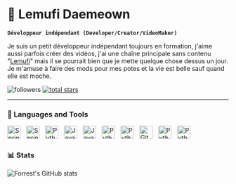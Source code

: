 # 🌴 Lemufi Daemeown

**`Développeur indépendant (Developer/Creator/VideoMaker)`**

Je suis un petit développeur indépendant toujours en formation, j'aime aussi parfois créer des vidéos, j'ai une chaîne principale sans contenu "[Lemufi][youtube]" mais il se pourrait bien que je mette quelque chose dessus un jour. Je m'amuse à faire des mods pour mes potes et la vie est belle sauf quand elle est moche.

   <p align="left">
         <img alt="followers" title="Follow me on Github" src="https://custom-icon-badges.demolab.com/github/followers/Lemufi?color=236ad3&labelColor=1155ba&style=for-the-badge&logo=person-add&label=Follow&logoColor=white"/></a>
      <a href="https://github.com/Lemufi?tab=repositories&sort=stargazers">
         <img alt="total stars" title="Total stars on GitHub" src="https://custom-icon-badges.demolab.com/github/stars/Lemufi?color=55960c&style=for-the-badge&labelColor=488207&logo=star"/></a>
   </p>

---

### 🧰 Languages and Tools

<img align="left" alt="Spring" width="30px" style="padding-right:10px;" src="https://cdn.jsdelivr.net/gh/devicons/devicon/icons/csharp/csharp-original.svg" />
<img align="left" alt="Spring" width="30px" style="padding-right:10px;" src="https://cdn.jsdelivr.net/gh/devicons/devicon/icons/dot-net/dot-net-original.svg" />
<img align="left" alt="Python" width="30px" style="padding-right:10px;" src="https://cdn.jsdelivr.net/gh/devicons/devicon/icons/python/python-plain.svg" />
<img align="left" alt="Java" width="30px" style="padding-right:10px;" src="https://cdn.jsdelivr.net/gh/devicons/devicon/icons/java/java-original.svg"/>
<img align="left" alt="JavaScript" width="30px" style="padding-right:10px;" src="https://cdn.jsdelivr.net/gh/devicons/devicon/icons/javascript/javascript-plain.svg" />
<img align="left" alt="Python" width="30px" style="padding-right:10px;" src="https://cdn.jsdelivr.net/gh/devicons/devicon/icons/php/php-original.svg" />
<img align="left" alt="Python" width="30px" style="padding-right:10px;" src="https://cdn.jsdelivr.net/gh/devicons/devicon/icons/mysql/mysql-original.svg" />
<img align="left" alt="Git" width="30px" style="padding-right:10px;" src="https://cdn.jsdelivr.net/gh/devicons/devicon/icons/git/git-original.svg" />
<img align="left" alt="Python" width="30px" style="padding-right:10px;" src="https://cdn.jsdelivr.net/gh/devicons/devicon/icons/premierepro/premierepro-original.svg" />
<img align="left" alt="Python" width="30px" style="padding-right:10px;" src="https://cdn.jsdelivr.net/gh/devicons/devicon/icons/photoshop/photoshop-plain.svg" />
<br />

#

### 📊 Stats

![Forrest's GitHub stats](https://github-readme-stats.vercel.app/api?username=Lemufi&show_icons=true&theme=gruvbox)

[youtube]: https://www.youtube.com/channel/UC8vpmjI3O3A5oBi7i-2fGuw
